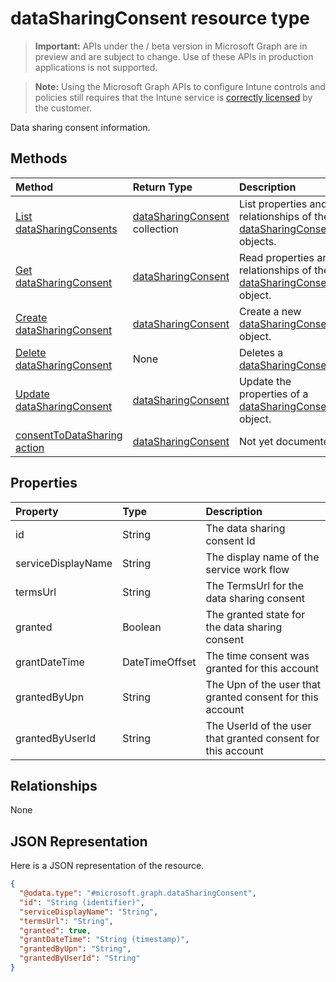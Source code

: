 ﻿# dataSharingConsent resource type

> **Important:** APIs under the / beta version in Microsoft Graph are in preview and are subject to change. Use of these APIs in production applications is not supported.

> **Note:** Using the Microsoft Graph APIs to configure Intune controls and policies still requires that the Intune service is [correctly licensed](https://go.microsoft.com/fwlink/?linkid=839381) by the customer.

Data sharing consent information.
## Methods
|Method|Return Type|Description|
|:---|:---|:---|
|[List dataSharingConsents](../api/intune_devices_datasharingconsent_list.md)|[dataSharingConsent](../resources/intune_devices_datasharingconsent.md) collection|List properties and relationships of the [dataSharingConsent](../resources/intune_devices_datasharingconsent.md) objects.|
|[Get dataSharingConsent](../api/intune_devices_datasharingconsent_get.md)|[dataSharingConsent](../resources/intune_devices_datasharingconsent.md)|Read properties and relationships of the [dataSharingConsent](../resources/intune_devices_datasharingconsent.md) object.|
|[Create dataSharingConsent](../api/intune_devices_datasharingconsent_create.md)|[dataSharingConsent](../resources/intune_devices_datasharingconsent.md)|Create a new [dataSharingConsent](../resources/intune_devices_datasharingconsent.md) object.|
|[Delete dataSharingConsent](../api/intune_devices_datasharingconsent_delete.md)|None|Deletes a [dataSharingConsent](../resources/intune_devices_datasharingconsent.md).|
|[Update dataSharingConsent](../api/intune_devices_datasharingconsent_update.md)|[dataSharingConsent](../resources/intune_devices_datasharingconsent.md)|Update the properties of a [dataSharingConsent](../resources/intune_devices_datasharingconsent.md) object.|
|[consentToDataSharing action](../api/intune_devices_datasharingconsent_consenttodatasharing.md)|[dataSharingConsent](../resources/intune_devices_datasharingconsent.md)|Not yet documented|

## Properties
|Property|Type|Description|
|:---|:---|:---|
|id|String|The data sharing consent Id|
|serviceDisplayName|String|The display name of the service work flow|
|termsUrl|String|The TermsUrl for the data sharing consent|
|granted|Boolean|The granted state for the data sharing consent|
|grantDateTime|DateTimeOffset|The time consent was granted for this account|
|grantedByUpn|String|The Upn of the user that granted consent for this account|
|grantedByUserId|String|The UserId of the user that granted consent for this account|

## Relationships
None
## JSON Representation
Here is a JSON representation of the resource.
<!-- {
  "blockType": "resource",
  "keyProperty": "id",
  "@odata.type": "microsoft.graph.dataSharingConsent"
}
-->
``` json
{
  "@odata.type": "#microsoft.graph.dataSharingConsent",
  "id": "String (identifier)",
  "serviceDisplayName": "String",
  "termsUrl": "String",
  "granted": true,
  "grantDateTime": "String (timestamp)",
  "grantedByUpn": "String",
  "grantedByUserId": "String"
}
```






